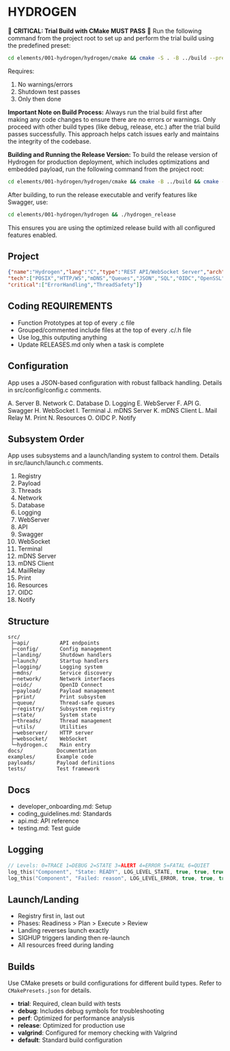 # HYDROGEN

🚨 **CRITICAL: Trial Build with CMake MUST PASS** 🚨
Run the following command from the project root to set up and perform the trial build using the predefined preset:

```bash
cd elements/001-hydrogen/hydrogen/cmake && cmake -S . -B ../build --preset default && cmake --build ../build --preset default && cmake --build ../build --preset trial
```

Requires:

1. No warnings/errors
2. Shutdown test passes
3. Only then done

**Important Note on Build Process:**
Always run the trial build first after making any code changes to ensure there are no errors or warnings. Only proceed with other build types (like debug, release, etc.) after the trial build passes successfully. This approach helps catch issues early and maintains the integrity of the codebase.

**Building and Running the Release Version:**
To build the release version of Hydrogen for production deployment, which includes optimizations and embedded payload, run the following command from the project root:

```bash
cd elements/001-hydrogen/hydrogen/cmake && cmake -B ../build && cmake --build ../build --target hydrogen_release
```

After building, to run the release executable and verify features like Swagger, use:

```bash
cd elements/001-hydrogen/hydrogen && ./hydrogen_release
```

This ensures you are using the optimized release build with all configured features enabled.

## Project

```json
{"name":"Hydrogen","lang":"C","type":"REST API/WebSocket Server","arch":"Multithreaded",
"tech":["POSIX","HTTP/WS","mDNS","Queues","JSON","SQL","OIDC","OpenSSL","Postgres"],
"critical":["ErrorHandling","ThreadSafety"]}
```

## Coding REQUIREMENTS

- Function Prototypes at top of every .c file
- Grouped/commented include files at the top of every .c/.h file
- Use log_this outputing anything
- Update RELEASES.md only when a task is complete

## Configuration

App uses a JSON-based configuration with robust fallback handling. Details in src/config/config.c comments.

A. Server
B. Network
C. Database
D. Logging
E. WebServer
F. API
G. Swagger
H. WebSocket
I. Terminal
J. mDNS Server
K. mDNS Client
L. Mail Relay
M. Print
N. Resources
O. OIDC
P. Notify

## Subsystem Order

App uses subsystems and a launch/landing system to control them. Details in src/launch/launch.c comments.

1. Registry
2. Payload
3. Threads
4. Network
5. Database
6. Logging
7. WebServer
8. API
9. Swagger
10. WebSocket
11. Terminal
12. mDNS Server
13. mDNS Client
14. MailRelay
15. Print
16. Resources
17. OIDC
18. Notify

## Structure

```directory
src/
 ├─api/          API endpoints
 ├─config/       Config management
 ├─landing/      Shutdown handlers
 ├─launch/       Startup handlers
 ├─logging/      Logging system
 ├─mdns/         Service discovery
 ├─network/      Network interfaces
 ├─oidc/         OpenID Connect
 ├─payload/      Payload management
 ├─print/        Print subsystem
 ├─queue/        Thread-safe queues
 ├─registry/     Subsystem registry
 ├─state/        System state
 ├─threads/      Thread management
 ├─utils/        Utilities
 ├─webserver/    HTTP server
 ├─websocket/    WebSocket
 └─hydrogen.c    Main entry
docs/           Documentation
examples/       Example code
payloads/       Payload definitions
tests/          Test framework
```

## Docs

- developer_onboarding.md: Setup
- coding_guidelines.md: Standards
- api.md: API reference
- testing.md: Test guide

## Logging

```c
// Levels: 0=TRACE 1=DEBUG 2=STATE 3=ALERT 4=ERROR 5=FATAL 6=QUIET
log_this("Component", "State: READY", LOG_LEVEL_STATE, true, true, true);
log_this("Component", "Failed: reason", LOG_LEVEL_ERROR, true, true, true);
```

## Launch/Landing

- Registry first in, last out
- Phases: Readiness > Plan > Execute > Review
- Landing reverses launch exactly
- SIGHUP triggers landing then re-launch
- All resources freed during landing

## Builds

Use CMake presets or build configurations for different build types. Refer to `CMakePresets.json` for details.

- **trial**: Required, clean build with tests
- **debug**: Includes debug symbols for troubleshooting
- **perf**: Optimized for performance analysis
- **release**: Optimized for production use
- **valgrind**: Configured for memory checking with Valgrind
- **default**: Standard build configuration
